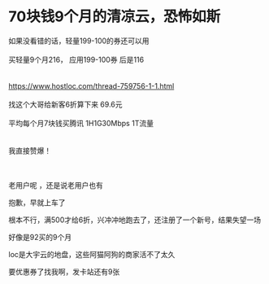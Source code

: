 # 70块钱9个月的清凉云，恐怖如斯


如果没看错的话，轻量199-100的券还可以用<br />
<br />
买轻量9个月216， 应用199-100券 后是116<br />
<br />
<br />
https://www.hostloc.com/thread-759756-1-1.html<br />
<br />
找这个大哥给新客6折算下来 69.6元<br />
<br />
平均每个月7块钱买腾讯 1H1G30Mbps 1T流量<br />
<br />
<br />
我直接赞爆！<br />
<br />
<br />


老用户呢 ，还是说老用户也有

抱歉，早就上车了

根本不行，满500才给6折，兴冲冲地跑去了，还注册了一个新号，结果失望一场<img src="static/image/smiley/default/sweat.gif" smilieid="10" border="0" alt="" />

好像是92买的9个月

loc是大宇云的地盘，这些阿猫阿狗的商家活不了太久<img src="static/image/smiley/default/lol.gif" smilieid="12" border="0" alt="" />

要优惠券了找我啊，发卡站还有9张<img src="static/image/smiley/default/lol.gif" smilieid="12" border="0" alt="" />
